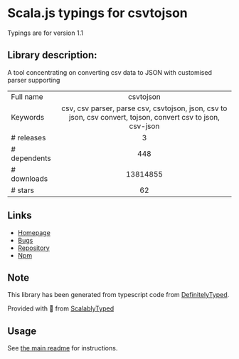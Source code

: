 
# Scala.js typings for csvtojson

Typings are for version 1.1

## Library description:
A tool concentrating on converting csv data to JSON with customised parser supporting

|                    |                 |
| ------------------ | :-------------: |
| Full name          | csvtojson |
| Keywords           | csv, csv parser, parse csv, csvtojson, json, csv to json, csv convert, tojson, convert csv to json, csv-json |
| # releases         | 3 |
| # dependents       | 448 |
| # downloads        | 13814855 |
| # stars            | 62 |

## Links
- [Homepage](https://github.com/Keyang/node-csvtojson)
- [Bugs](https://github.com/Keyang/node-csvtojson/issues)
- [Repository](https://github.com/Keyang/node-csvtojson)
- [Npm](https://www.npmjs.com/package/csvtojson)
    


## Note
This library has been generated from typescript code from [DefinitelyTyped](https://definitelytyped.org).

Provided with :purple_heart: from [ScalablyTyped](https://github.com/oyvindberg/ScalablyTyped)

## Usage
See [the main readme](../../readme.md) for instructions.


